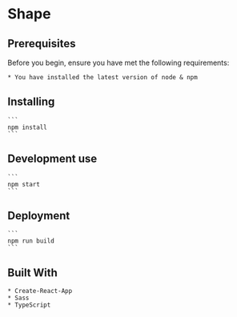 # Shape

## Prerequisites

Before you begin,  ensure you have met the following requirements:

    * You have installed the latest version of node & npm

## Installing

    ```
    npm install
    ```

## Development use

    ```
    npm start
    ```

## Deployment

    ```
    npm run build
    ```

## Built With

    * Create-React-App
    * Sass
    * TypeScript
